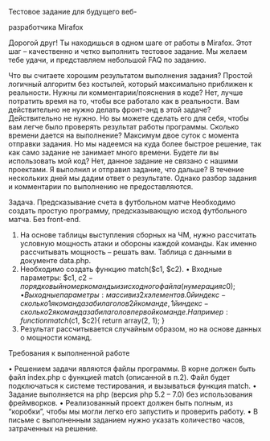 Тестовое задание для будущего веб-

разработчика Mirafox

Дорогой друг! Ты находишься в одном шаге от работы в
Mirafox. Этот шаг – качественно и четко выполнить
тестовое задание. Мы желаем тебе удачи, и представляем
небольшой FAQ по заданию.

Что вы считаете хорошим результатом выполнения задания?
Простой логичный алгоритм без костылей, который максимально приближен
к реальности.
Нужны ли комментарии/пояснения в коде?
Нет, лучше потратить время на то, чтобы все работало как в реальности.
Вам действительно не нужно делать фронт-энд в этой задаче?
Действительно не нужно. Но вы можете сделать его для себя, чтобы вам легче
было проверять результат работы программы.
Сколько времени дается на выполнение?
Максимум двое суток с момента отправки задания. Но мы надеемся на куда
более быстрое решение, так как само задание не занимает много времени.
Будете ли вы использовать мой код?
Нет, данное задание не связано с нашими проектами.
Я выполнил и отправил задание, что дальше?
В течение нескольких дней мы дадим ответ о результате. Однако разбор
задания и комментарии по выполнению не предоставляются.

Задача. Предсказывание счета в футбольном матче
Необходимо создать простую программу, предсказывающую исход
футбольного матча. Без front-end.
1) На основе таблицы выступления сборных на ЧМ, нужно рассчитать
условную мощность атаки и обороны каждой команды. Как именно
рассчитывать мощность – решать вам.
Таблица с данными в документе data.php.
2) Необходимо создать функцию match($c1, $c2).
• Входные параметры: $c1, $c2 - порядковый номер команды из
исходного файла (нумерация с 0);
• Выходные параметры: массив из 2х элементов. 0й индекс - сколько 1я
команда забила голов 2й команде, 1й индекс - сколько 2я команда
забила голов первой команде. Например:
function match($c1, $c2){
return array(2, 1);
}
3) Результат рассчитывается случайным образом, но на основе данных о
мощности команд.

Требования к выполненной работе

• Решением задачи являются файлы программы. В корне должен быть
файл index.php с функцией match (описанной в п.2). Файл будет
подключаться к системе тестирования, и вызываться функция match.
• Задание выполняется на php (версия php 5.2 – 7.0) без использования
фреймворков.
• Реализованный проект должен быть полным, из “коробки”, чтобы мы
могли легко его запустить и проверить работу.
• В письме с выполненным заданием нужно указать количество часов,
затраченных на решение.

